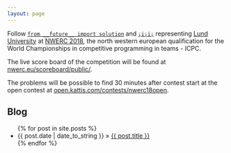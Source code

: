 ```yaml
---
layout: page
---
```


Follow [`from __future__ import solution`](/from_future) and [`¡i¡i¡`](/iiiii) representing [Lund University](https://www.lu.se/) at [NWERC 2018](http://www.nwerc.eu/), the north western european qualification for the World Championships in competitive programming in teams - ICPC.

The live score board of the competition will be found at [nwerc.eu/scoreboard/public/](http://www.nwerc.eu/scoreboard/public/).

The problems will be possible to find 30 minutes after contest start at the open contest at [open.kattis.com/contests/nwerc18open](https://open.kattis.com/contests/nwerc18open). 

## Blog
<ul class="posts">
    {% for post in site.posts %}
    <li><span>{{ post.date | date_to_string }}</span> &raquo; <a href="{{ post.url | prepend: site.baseurl }}">{{ post.title }}</a></li>
    {% endfor %}
</ul>
